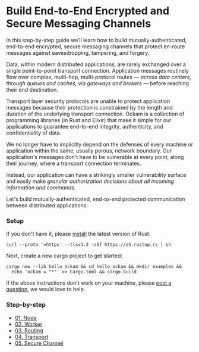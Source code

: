 # Build End-to-End Encrypted and Secure Messaging Channels

In this step-by-step guide we’ll learn how to build mutually-authenticated, end-to-end encrypted,
secure messaging channels that protect en-route messages against eavesdropping, tampering, and forgery.

Data, within modern distributed applications, are rarely exchanged over a single point-to-point
transport connection. Application messages routinely flow over complex, multi-hop, multi-protocol
routes — _across data centers, through queues and caches, via gateways and brokers_ — before reaching
their end destination.

Transport layer security protocols are unable to protect application messages because their protection
is constrained by the length and duration of the underlying transport connection. Ockam is a collection of
programming libraries (in Rust and Elixir) that make it simple for our applications to guarantee end-to-end
integrity, authenticity, and confidentiality of data.

We no longer have to implicitly depend on the defenses of every machine or application within the same,
usually porous, network boundary. Our application's messages don't have to be vulnerable at every point,
along their journey, where a transport connection terminates.

Instead, our application can have a strikingly smaller vulnerability surface and easily make
_granular authorization decisions about all incoming information and commands._

Let's build mutually-authenticated, end-to-end protected communication between distributed applications:

### Setup

If you don't have it, please [install](https://www.rust-lang.org/tools/install) the latest version of Rust.

```
curl --proto '=https' --tlsv1.2 -sSf https://sh.rustup.rs | sh
```

Next, create a new cargo project to get started:

```
cargo new --lib hello_ockam && cd hello_ockam && mkdir examples &&
  echo 'ockam = "*"' >> Cargo.toml && cargo build
```

If the above instructions don't work on your machine, please
[post a question](https://github.com/build-trust/ockam/discussions/1642),
we would love to help.

### Step-by-step

<ul>
<li><a href="./get-started/01-node#readme">01. Node</a></li>
<li><a href="./get-started/02-worker#readme">02. Worker</a>
<li><a href="./get-started/03-routing#readme">03. Routing</a></li>
<li><a href="./get-started/04-transport#readme">04. Transport</a></li>
<li><a href="./get-started/05-secure-channel#readme">05. Secure Channel</a></li>
</ul>

<div style="display: none; visibility: hidden;">
<hr><b>Next:</b> <a href="./get-started/01-node#readme">01. Node</a>
</div>
